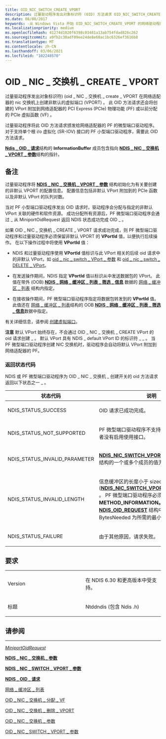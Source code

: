 ```yaml
---
title: OID_NIC_SWITCH_CREATE_VPORT
description: 过量驱动程序发出对象标识符 (OID) 方法请求 OID_NIC_SWITCH_CREATE_VPORT，以便在网络适配器的 NIC 交换机上创建非默认的虚拟端口 (VPort) 。
ms.date: 08/08/2017
keywords: -从 Windows Vista 开始 OID_NIC_SWITCH_CREATE_VPORT 的网络驱动程序
ms.localizationpriority: medium
ms.openlocfilehash: 41274d1020f6398c03481a13ab754fdad826c262
ms.sourcegitcommit: a9fb2c30adf09ee24de8e68ac1bc6326ef3616b8
ms.translationtype: MT
ms.contentlocale: zh-CN
ms.lasthandoff: 03/06/2021
ms.locfileid: "102248570"
---
```

# <a name="oid_nic_switch_create_vport"></a>OID \_ NIC \_ 交换机 \_ CREATE \_ VPORT


过量驱动程序发出对象标识符)  (oid \_ NIC \_ 交换机 \_ create \_ VPORT 在网络适配器的 nic 交换机上创建非默认的虚拟端口 (VPORT) 。 此 OID 方法请求还会将创建的 VPort 附加到网络适配器的 PCI Express (PCIe) 物理功能 (PF) 或以前分配的 PCIe 虚拟函数 (VF) 。

过量驱动程序将此 OID 方法请求颁发给网络适配器的 PF 的微型端口驱动程序。 对于支持单个根 i/o 虚拟化 (SR-IOV) 接口的 PF 小型端口驱动程序，需要此 OID 方法请求。

[**Ndis \_ OID \_ 请求**](/windows-hardware/drivers/ddi/oidrequest/ns-oidrequest-ndis_oid_request)结构的 **InformationBuffer** 成员包含指向 [**NDIS \_ NIC \_ 交换机 \_ VPORT \_ 参数**](/windows-hardware/drivers/ddi/ntddndis/ns-ntddndis-_ndis_nic_switch_vport_parameters)结构的指针。

<a name="remarks"></a>备注
-------

过量驱动程序将 [**NDIS \_ NIC \_ 交换机 \_ VPORT \_ 参数**](/windows-hardware/drivers/ddi/ntddndis/ns-ntddndis-_ndis_nic_switch_vport_parameters) 结构初始化为有关要创建的非默认 VPORT 的配置信息。 配置信息包括非默认 VPort 附加到的 PCIe 函数以及非默认 VPort 的队列对数。

当对 PF 小型端口驱动程序发出 OID 请求时，驱动程序会分配与指定的非默认 VPort 关联的硬件和软件资源。 成功分配所有资源后，PF 微型端口驱动程序会通过 \_ 从 MiniportOidRequest 返回 NDIS 状态成功完成 OID \_ 。 [](/windows-hardware/drivers/ddi/ndis/nc-ndis-miniport_oid_request)

如果 OID \_ NIC \_ 交换机 \_ CREATE \_ VPORT 请求成功完成，则 PF 微型端口驱动程序和过量驱动程序必须保留非默认 VPORT 的 **VPortId** 值，以便执行后续操作。 在以下操作过程中将使用 **VPortId** 值：

-   NDIS 和过量驱动程序使用 **VPortId** 值标识与此 VPort 相关的后续 oid 请求中的非默认 VPort，如 [oid \_ nic \_ switch \_ VPort \_ 参数](oid-nic-switch-vport-parameters.md) 和 [oid \_ nic \_ switch \_ DELETE \_ VPort](oid-nic-switch-delete-vport.md)。

-   在发送操作期间，NDIS 指定 **VPortId** 值以标识从中发送数据包的 VPort。 此值在带外 (OOB) [**NDIS \_ 网络 \_ 缓冲区 \_ 列表 \_ 筛选 \_ 信息**](/windows-hardware/drivers/ddi/ndis/ns-ndis-_ndis_net_buffer_list_filtering_info) 数据的 [网络 \_ 缓冲区 \_ 列表](./net-buffer-list-structure.md) 结构内指定。

-   在接收操作期间，PF 微型端口驱动程序指定将数据包转发到的 **VPortId** 值。 此值还在 [网络 \_ 缓冲区 \_ 列表](./net-buffer-list-structure.md)结构的 OOB [**NDIS \_ 网络 \_ 缓冲区 \_ 列表 \_ 筛选 \_ 信息**](/windows-hardware/drivers/ddi/ndis/ns-ndis-_ndis_net_buffer_list_filtering_info)数据中指定。

有关详细信息，请参阅 [创建虚拟端口](./creating-a-virtual-port.md)。

**注意**  默认 VPort 始终存在，不会通过 OID \_ NIC \_ 交换机 \_ CREATE VPort 的 oid 请求创建 \_ 。 默认 VPort 具有 NDIS \_ default VPort ID 的标识符 \_ \_ 。 当 PF 微型端口驱动程序创建 NIC 交换机时，驱动程序会自动将默认 VPort 附加到网络适配器的 PF。

 

### <a name="return-status-codes"></a>返回状态代码

NDIS 或 PF 微型端口驱动程序为 OID \_ NIC \_ 交换机 \_ 创建开关的 oid 方法请求返回以下状态之一 \_ 。

<table>
<colgroup>
<col width="50%" />
<col width="50%" />
</colgroup>
<thead>
<tr class="header">
<th>状态代码</th>
<th>说明</th>
</tr>
</thead>
<tbody>
<tr class="odd">
<td><p>NDIS_STATUS_SUCCESS</p></td>
<td><p>OID 请求已成功完成。</p></td>
</tr>
<tr class="even">
<td><p>NDIS_STATUS_NOT_SUPPORTED</p></td>
<td><p>PF 微型端口驱动程序不支持 SR-IOV 接口，或者没有启用使用接口。</p></td>
</tr>
<tr class="odd">
<td><p>NDIS_STATUS_INVALID_PARAMETER</p></td>
<td><p><a href="/windows-hardware/drivers/ddi/ntddndis/ns-ntddndis-_ndis_nic_switch_vport_parameters" data-raw-source="[&lt;strong&gt;NDIS_NIC_SWITCH_VPORT_PARAMETERS&lt;/strong&gt;](/windows-hardware/drivers/ddi/ntddndis/ns-ntddndis-_ndis_nic_switch_vport_parameters)"><strong>NDIS_NIC_SWITCH_VPORT_PARAMETERS</strong></a>结构的一个或多个成员的值无效。</p></td>
</tr>
<tr class="even">
<td><p>NDIS_STATUS_INVALID_LENGTH</p></td>
<td><p>信息缓冲区的长度小于 sizeof (<a href="/windows-hardware/drivers/ddi/ntddndis/ns-ntddndis-_ndis_nic_switch_vport_parameters" data-raw-source="[&lt;strong&gt;NDIS_NIC_SWITCH_VPORT_PARAMETERS&lt;/strong&gt;](/windows-hardware/drivers/ddi/ntddndis/ns-ntddndis-_ndis_nic_switch_vport_parameters)"><strong>NDIS_NIC_SWITCH_VPORT_PARAMETERS</strong></a>) 。 PF 微型端口驱动程序必须设置 <strong>数据。METHOD_INFORMATION。</strong> 将 <a href="/windows-hardware/drivers/ddi/ndis/ns-ndis-_ndis_oid_request" data-raw-source="[&lt;strong&gt;NDIS_OID_REQUEST&lt;/strong&gt;](/windows-hardware/drivers/ddi/oidrequest/ns-oidrequest-ndis_oid_request)"><strong>NDIS_OID_REQUEST</strong></a> 结构中的成员 BytesNeeded 为所需的最小缓冲区大小。</p></td>
</tr>
<tr class="odd">
<td><p>NDIS_STATUS_FAILURE</p></td>
<td><p>由于其他原因，请求失败。</p></td>
</tr>
</tbody>
</table>

 

<a name="requirements"></a>要求
------------

<table>
<colgroup>
<col width="50%" />
<col width="50%" />
</colgroup>
<tbody>
<tr class="odd">
<td><p>Version</p></td>
<td><p>在 NDIS 6.30 和更高版本中受支持。</p></td>
</tr>
<tr class="even">
<td><p>标题</p></td>
<td>Ntddndis (包含 Ndis .h) </td>
</tr>
</tbody>
</table>

## <a name="see-also"></a>请参阅


****
[*MiniportOidRequest*](/windows-hardware/drivers/ddi/ndis/nc-ndis-miniport_oid_request)

[**NDIS \_ NIC \_ 交换机 \_ 参数**](/windows-hardware/drivers/ddi/ntddndis/ns-ntddndis-_ndis_nic_switch_parameters)

[**NDIS \_ NIC \_ SWITCH \_ VPORT \_ 参数**](/windows-hardware/drivers/ddi/ntddndis/ns-ntddndis-_ndis_nic_switch_vport_parameters)

[**NDIS \_ OID \_ 请求**](/windows-hardware/drivers/ddi/oidrequest/ns-oidrequest-ndis_oid_request)

[网络 \_ 缓冲区 \_ 列表](./net-buffer-list-structure.md)

[OID \_ NIC \_ 交换机 \_ 分配 \_ VF](oid-nic-switch-allocate-vf.md)

[OID \_ NIC \_ 交换机 \_ 删除 \_ VPORT](oid-nic-switch-delete-vport.md)

[OID \_ NIC \_ 交换机 \_ 参数](oid-nic-switch-parameters.md)

[OID \_ NIC \_ SWITCH \_ VPORT \_ 参数](oid-nic-switch-vport-parameters.md)

